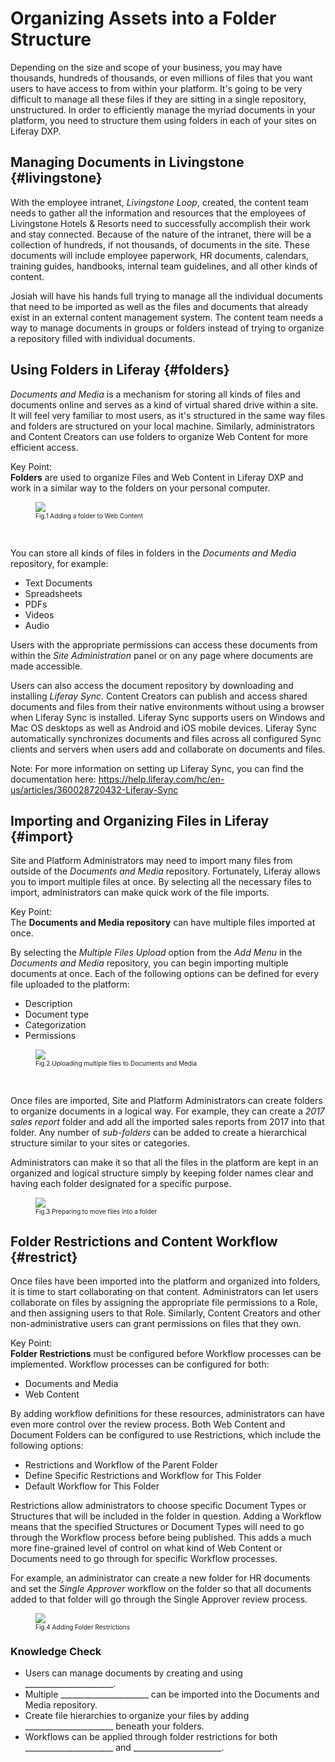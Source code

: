 # Organizing Assets into a Folder Structure

Depending on the size and scope of your business, you may have thousands, hundreds of thousands, or even millions of files that you want users to have access to from within your platform. It's going to be very difficult to manage all these files if they are sitting in a single repository, unstructured. In order to efficiently manage the myriad documents in your platform, you need to structure them using folders in each of your sites on Liferay DXP.

## Managing Documents in Livingstone {#livingstone}

With the employee intranet, _Livingstone Loop_, created, the content team needs to gather all the information and resources that the employees of Livingstone Hotels & Resorts need to successfully accomplish their work and stay connected. Because of the nature of the intranet, there will be a collection of hundreds, if not thousands, of documents in the site. These documents will include employee paperwork, HR documents, calendars, training guides, handbooks, internal team guidelines, and all other kinds of content.

Josiah will have his hands full trying to manage all the individual documents that need to be imported as well as the files and documents that already exist in an external content management system. The content team needs a way to manage documents in groups or folders instead of trying to organize a repository filled with individual documents.

## Using Folders in Liferay {#folders}

_Documents and Media_ is a mechanism for storing all kinds of files and documents online and serves as a kind of virtual shared drive within a site. It will feel very familiar to most users, as it's structured in the same way files and folders are structured on your local machine. Similarly, administrators and Content Creators can use folders to organize Web Content for more efficient access.

<div class="key-point">
Key Point: <br />
<strong>Folders</strong> are used to organize Files and Web Content in Liferay DXP and work in a similar way to the folders on your personal computer.
</div>

<figure>
	<img src="../images/folder-web-content.png" style="max-height:40%;" />
	<figcaption style="font-size: x-small">Fig.1 Adding a folder to Web Content</figcaption>
</figure>

<br />

You can store all kinds of files in folders in the _Documents and Media_ repository, for example: 

- Text Documents
- Spreadsheets
- PDFs
- Videos
- Audio

Users with the appropriate permissions can access these documents from within the _Site Administration_ panel or on any page where documents are made accessible. 

Users can also access the document repository by downloading and installing _Liferay Sync_. Content Creators can publish and access shared documents and files from their native environments without using a browser when Liferay Sync is installed. Liferay Sync supports users on Windows and Mac OS desktops as well as Android and iOS mobile devices. Liferay Sync automatically synchronizes documents and files across all configured Sync clients and servers when users add and collaborate on documents and files.

<div class="note">
Note: For more information on setting up Liferay Sync, you can find the documentation here: <a href="https://help.liferay.com/hc/en-us/articles/360028720432-Liferay-Sync">https://help.liferay.com/hc/en-us/articles/360028720432-Liferay-Sync</a>
</div>

## Importing and Organizing Files in Liferay {#import}

Site and Platform Administrators may need to import many files from outside of the _Documents and Media_ repository. Fortunately, Liferay allows you to import multiple files at once. By selecting all the necessary files to import, administrators can make quick work of the file imports.

<div class="key-point">
Key Point: <br />
The <strong>Documents and Media repository</strong> can have multiple files imported at once.
</div>

By selecting the _Multiple Files Upload_ option from the _Add Menu_ in the _Documents and Media_ repository, you can begin importing multiple documents at once. Each of the following options can be defined for every file uploaded to the platform:

- Description
- Document type
- Categorization
- Permissions 

<figure>
	<img src="../images/multiple-files.png" style="max-height:23%;" />
	<figcaption style="font-size: x-small">Fig.2 Uploading multiple files to Documents and Media</figcaption>
</figure>

<br />

Once files are imported, Site and Platform Administrators can create folders to organize documents in a logical way. For example, they can create a _2017 sales report_ folder and add all the imported sales reports from 2017 into that folder. Any number of _sub-folders_ can be added to create a hierarchical structure similar to your sites or categories.

Administrators can make it so that all the files in the platform are kept in an organized and logical structure simply by keeping folder names clear and having each folder designated for a specific purpose. 

<figure>
	<img src="../images/folder-move.png" style="max-height:30%;" />
	<figcaption style="font-size: x-small">Fig.3 Preparing to move files into a folder</figcaption>
</figure>

## Folder Restrictions and Content Workflow {#restrict}

Once files have been imported into the platform and organized into folders, it is time to start collaborating on that content. Administrators can let users collaborate on files by assigning the appropriate file permissions to a Role, and then assigning users to that Role. Similarly, Content Creators and other non-administrative users can grant permissions on files that they own.

<div class="key-point">
Key Point: <br>
<strong>Folder Restrictions</strong> must be configured before Workflow processes can be implemented. Workflow processes can be configured for both:
<ul>
	<li>Documents and Media</li>
	<li>Web Content</li>
</ul>
</div>

By adding workflow definitions for these resources, administrators can have even more control over the review process. Both Web Content and Document Folders can be configured to use Restrictions, which include the following options:

* Restrictions and Workflow of the Parent Folder
* Define Specific Restrictions and Workflow for This Folder 
* Default Workflow for This Folder

Restrictions allow administrators to choose specific Document Types or Structures that will be included in the folder in question. Adding a Workflow means that the specified Structures or Document Types will need to go through the Workflow process before being published. This adds a much more fine-grained level of control on what kind of Web Content or Documents need to go through for specific Workflow processes. 

For example, an administrator can create a new folder for HR documents and set the _Single Approver_ workflow on the folder so that all documents added to that folder will go through the Single Approver review process.

<figure>
	<img src="../images/folder-restriction-offers.png" style="max-height:20%;" />
	<figcaption style="font-size: x-small">Fig.4 Adding Folder Restrictions</figcaption>
</figure>

<div class="summary-chapter">
<h3>Knowledge Check</h3>
<ul>
  <li>Users can manage documents by creating and using ______________________.</li>
  <li>Multiple ______________________ can be imported into the Documents and Media repository.</li>
  <li>Create file hierarchies to organize your files by adding ______________________ beneath your folders.</li>
  <li>Workflows can be applied through folder restrictions for both ______________________ and ______________________.</li>
</ul>
</div>
